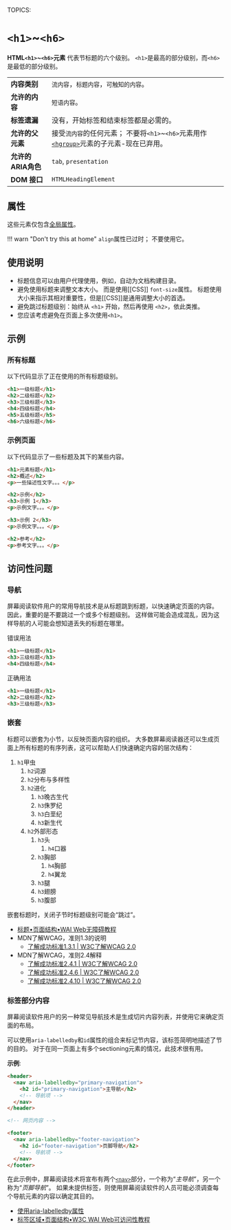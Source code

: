 TOPICS: <h1>
        <h2>
        <h3>
        <h4>
        <h5>
        <h6>

# `<h1>`~`<h6>`

**HTML`<h1>`~`<h6>`元素** 代表节标题的六个级别。 `<h1>`是最高的部分级别，而`<h6>`是最低的部分级别。

|  |  |
| :-- | :-- |
| **内容类别** | `流内容`，`标题内容`，`可触知的内容`。 |
| **允许的内容** | `短语内容`。 |
| **标签遗漏** | 没有，开始标签和结束标签都是必需的。 |
| **允许的父元素** | 接受`流内容`的任何元素； 不要将`<h1>`~`<h6>`元素用作[`<hgroup>`](/zh-hans/webfrontend/<hgroup>)元素的子元素-现在已弃用。|
| **允许的ARIA角色** | `tab`, `presentation` |
| **DOM 接口** | `HTMLHeadingElement` |

## 属性

这些元素仅包含[全局属性](https://wiki.developer.mozilla.org/en-US/docs/HTML/Global_attributes)。

!!! warn "Don't try this at home"
    `align`属性已过时； 不要使用它。

## 使用说明

- 标题信息可以由用户代理使用，例如，自动为文档构建目录。
- 避免使用标题来调整文本大小。 而是使用[[CSS]] `font-size`属性。 标题使用大小来指示其相对重要性，但是[[CSS]]是通用调整大小的首选。
- 避免跳过标题级别：始终从 `<h1>` 开始，然后再使用 `<h2>`，依此类推。
- 您应该考虑避免在页面上多次使用`<h1>`。

## 示例

### 所有标题

以下代码显示了正在使用的所有标题级别。

```html
<h1>一级标题</h1>
<h2>二级标题</h2>
<h3>三级标题</h3>
<h4>四级标题</h4>
<h5>五级标题</h5>
<h6>六级标题</h6>
```

### 示例页面

以下代码显示了一些标题及其下的某些内容。

```html
<h1>元素标题</h1>
<h2>概述</h2>
<p>一些描述性文字。。。</p>

<h2>示例</h2>
<h3>示例 1</h3>
<p>示例文字。。。</p>

<h3>示例 2</h3>
<p>示例文字。。。</p>

<h2>参考</h2>
<p>参考文字。。。</p>
```

## 访问性问题

### 导航

屏幕阅读软件用户的常用导航技术是从标题跳到标题，以快速确定页面的内容。 因此，重要的是不要跳过一个或多个标题级别。 这样做可能会造成混乱，因为这样导航的人可能会想知道丢失的标题在哪里。

错误用法

```html
<h1>一级标题</h1>
<h3>三级标题</h3>
<h4>四级标题</h4>
```

正确用法

```html
<h1>一级标题</h1>
<h2>二级标题</h2>
<h3>三级标题</h3>
```

### 嵌套

标题可以嵌套为小节，以反映页面内容的组织。 大多数屏幕阅读器还可以生成页面上所有标题的有序列表，这可以帮助人们快速确定内容的层次结构：

1. `h1`甲虫
   1. `h2`词源
   2. `h2`分布与多样性
   3. `h2`进化
      1. `h3`晚古生代
      2. `h3`侏罗纪
      3. `h3`白垩纪
      4. `h3`新生代
   4. `h2`外部形态
      1. `h3`头
         1. `h4`口器
      2. `h3`胸部
         1. `h4`胸部
         2. `h4`翼龙
      3. `h3`腿
      4. `h3`翅膀
      5. `h3`腹部

嵌套标题时，关闭子节时标题级别可能会“跳过”。

- [标题•页面结构•WAI Web无障碍教程](https://www.w3.org/WAI/tutorials/page-structure/headings/)
- MDN了解WCAG，准则1.3的说明
    - [了解成功标准1.3.1 | W3C了解WCAG 2.0](https://www.w3.org/TR/UNDERSTANDING-WCAG20/content-structure-separation-programmatic.html)
- MDN了解WCAG，准则2.4解释
    - [了解成功标准2.4.1 | W3C了解WCAG 2.0](https://www.w3.org/TR/UNDERSTANDING-WCAG20/navigation-mechanisms-skip.html)
    - [了解成功标准2.4.6 | W3C了解WCAG 2.0](https://www.w3.org/TR/UNDERSTANDING-WCAG20/navigation-mechanisms-descriptive.html)
    - [了解成功标准2.4.10 | W3C了解WCAG 2.0](https://www.w3.org/TR/UNDERSTANDING-WCAG20/navigation-mechanisms-headings.html)

### 标签部分内容

屏幕阅读软件用户的另一种常见导航技术是生成切片内容列表，并使用它来确定页面的布局。

可以使用`aria-labelledby`和`id`属性的组合来标记节内容，该标签简明地描述了节的目的。 对于在同一页面上有多个sectioning元素的情况，此技术很有用。

**示例**:

```html
<header>
  <nav aria-labelledby="primary-navigation">
    <h2 id="primary-navigation">主导航</h2>
    <!-- 导航项 -->
  </nav>
</header>

<!-- 网页内容 -->

<footer>
  <nav aria-labelledby="footer-navigation">
    <h2 id="footer-navigation">页脚导航</h2>
    <!-- 导航项 -->
  </nav>
</footer>
```

在此示例中，屏幕阅读技术将宣布有两个[`<nav>`](/zh-hans/webfrontend/<nav>)部分，一个称为“*主导航*”，另一个称为“*页脚导航*”。
如果未提供标签，则使用屏幕阅读软件的人员可能必须调查每个导航元素的内容以确定其目的。

- [使用aria-labelledby属性](https://wiki.developer.mozilla.org/en-US/docs/Web/Accessibility/ARIA/ARIA_Techniques/Using_the_aria-labelledby_attribute)
- [标签区域•页面结构•W3C WAI Web可访问性教程](https://www.w3.org/WAI/tutorials/page-structure/labels/#using-aria-labelledby)
